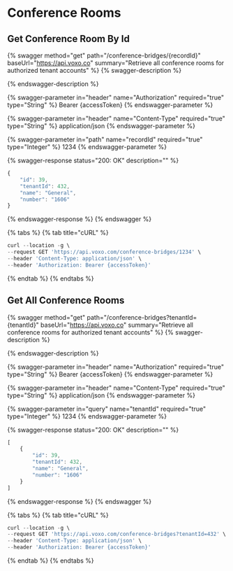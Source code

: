 # Conference Rooms


## Get Conference Room By Id

{% swagger method="get" path="/conference-bridges/{recordId}" baseUrl="https://api.voxo.co" summary="Retrieve all conference rooms for authorized tenant accounts" %}
{% swagger-description %}

{% endswagger-description %}

{% swagger-parameter in="header" name="Authorization" required="true" type="String" %}
Bearer {accessToken}
{% endswagger-parameter %}

{% swagger-parameter in="header" name="Content-Type" required="true" type="String" %}
application/json
{% endswagger-parameter %}

{% swagger-parameter in="path" name="recordId" required="true" type="Integer" %}
1234
{% endswagger-parameter %}

{% swagger-response status="200: OK" description="" %}
```javascript
{
    "id": 39,
    "tenantId": 432,
    "name": "General",
    "number": "1606"
}
```
{% endswagger-response %}
{% endswagger %}

{% tabs %}
{% tab title="cURL" %}
```javascript
curl --location -g \
--request GET 'https://api.voxo.com/conference-bridges/1234' \
--header 'Content-Type: application/json' \
--header 'Authorization: Bearer {accessToken}'
```
{% endtab %}
{% endtabs %}



## Get All Conference Rooms

{% swagger method="get" path="/conference-bridges?tenantId={tenantId}" baseUrl="https://api.voxo.co" summary="Retrieve all conference rooms for authorized tenant accounts" %}
{% swagger-description %}

{% endswagger-description %}

{% swagger-parameter in="header" name="Authorization" required="true" type="String" %}
Bearer {accessToken}
{% endswagger-parameter %}

{% swagger-parameter in="header" name="Content-Type" required="true" type="String" %}
application/json
{% endswagger-parameter %}

{% swagger-parameter in="query" name="tenantId" required="true" type="Integer" %}
1234
{% endswagger-parameter %}

{% swagger-response status="200: OK" description="" %}
```javascript
[
    {
        "id": 39,
        "tenantId": 432,
        "name": "General",
        "number": "1606"
    }
]
```
{% endswagger-response %}
{% endswagger %}

{% tabs %}
{% tab title="cURL" %}
```javascript
curl --location -g \
--request GET 'https://api.voxo.com/conference-bridges?tenantId=432' \
--header 'Content-Type: application/json' \
--header 'Authorization: Bearer {accessToken}'
```
{% endtab %}
{% endtabs %}
